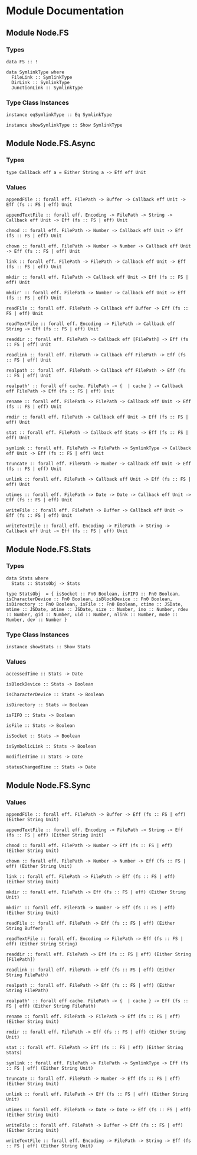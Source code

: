 # Module Documentation

## Module Node.FS

### Types

    data FS :: !

    data SymlinkType where
      FileLink :: SymlinkType
      DirLink :: SymlinkType
      JunctionLink :: SymlinkType


### Type Class Instances

    instance eqSymlinkType :: Eq SymlinkType

    instance showSymlinkType :: Show SymlinkType


## Module Node.FS.Async

### Types

    type Callback eff a = Either String a -> Eff eff Unit


### Values

    appendFile :: forall eff. FilePath -> Buffer -> Callback eff Unit -> Eff (fs :: FS | eff) Unit

    appendTextFile :: forall eff. Encoding -> FilePath -> String -> Callback eff Unit -> Eff (fs :: FS | eff) Unit

    chmod :: forall eff. FilePath -> Number -> Callback eff Unit -> Eff (fs :: FS | eff) Unit

    chown :: forall eff. FilePath -> Number -> Number -> Callback eff Unit -> Eff (fs :: FS | eff) Unit

    link :: forall eff. FilePath -> FilePath -> Callback eff Unit -> Eff (fs :: FS | eff) Unit

    mkdir :: forall eff. FilePath -> Callback eff Unit -> Eff (fs :: FS | eff) Unit

    mkdir' :: forall eff. FilePath -> Number -> Callback eff Unit -> Eff (fs :: FS | eff) Unit

    readFile :: forall eff. FilePath -> Callback eff Buffer -> Eff (fs :: FS | eff) Unit

    readTextFile :: forall eff. Encoding -> FilePath -> Callback eff String -> Eff (fs :: FS | eff) Unit

    readdir :: forall eff. FilePath -> Callback eff [FilePath] -> Eff (fs :: FS | eff) Unit

    readlink :: forall eff. FilePath -> Callback eff FilePath -> Eff (fs :: FS | eff) Unit

    realpath :: forall eff. FilePath -> Callback eff FilePath -> Eff (fs :: FS | eff) Unit

    realpath' :: forall eff cache. FilePath -> {  | cache } -> Callback eff FilePath -> Eff (fs :: FS | eff) Unit

    rename :: forall eff. FilePath -> FilePath -> Callback eff Unit -> Eff (fs :: FS | eff) Unit

    rmdir :: forall eff. FilePath -> Callback eff Unit -> Eff (fs :: FS | eff) Unit

    stat :: forall eff. FilePath -> Callback eff Stats -> Eff (fs :: FS | eff) Unit

    symlink :: forall eff. FilePath -> FilePath -> SymlinkType -> Callback eff Unit -> Eff (fs :: FS | eff) Unit

    truncate :: forall eff. FilePath -> Number -> Callback eff Unit -> Eff (fs :: FS | eff) Unit

    unlink :: forall eff. FilePath -> Callback eff Unit -> Eff (fs :: FS | eff) Unit

    utimes :: forall eff. FilePath -> Date -> Date -> Callback eff Unit -> Eff (fs :: FS | eff) Unit

    writeFile :: forall eff. FilePath -> Buffer -> Callback eff Unit -> Eff (fs :: FS | eff) Unit

    writeTextFile :: forall eff. Encoding -> FilePath -> String -> Callback eff Unit -> Eff (fs :: FS | eff) Unit


## Module Node.FS.Stats

### Types

    data Stats where
      Stats :: StatsObj -> Stats

    type StatsObj  = { isSocket :: Fn0 Boolean, isFIFO :: Fn0 Boolean, isCharacterDevice :: Fn0 Boolean, isBlockDevice :: Fn0 Boolean, isDirectory :: Fn0 Boolean, isFile :: Fn0 Boolean, ctime :: JSDate, mtime :: JSDate, atime :: JSDate, size :: Number, ino :: Number, rdev :: Number, gid :: Number, uid :: Number, nlink :: Number, mode :: Number, dev :: Number }


### Type Class Instances

    instance showStats :: Show Stats


### Values

    accessedTime :: Stats -> Date

    isBlockDevice :: Stats -> Boolean

    isCharacterDevice :: Stats -> Boolean

    isDirectory :: Stats -> Boolean

    isFIFO :: Stats -> Boolean

    isFile :: Stats -> Boolean

    isSocket :: Stats -> Boolean

    isSymbolicLink :: Stats -> Boolean

    modifiedTime :: Stats -> Date

    statusChangedTime :: Stats -> Date


## Module Node.FS.Sync

### Values

    appendFile :: forall eff. FilePath -> Buffer -> Eff (fs :: FS | eff) (Either String Unit)

    appendTextFile :: forall eff. Encoding -> FilePath -> String -> Eff (fs :: FS | eff) (Either String Unit)

    chmod :: forall eff. FilePath -> Number -> Eff (fs :: FS | eff) (Either String Unit)

    chown :: forall eff. FilePath -> Number -> Number -> Eff (fs :: FS | eff) (Either String Unit)

    link :: forall eff. FilePath -> FilePath -> Eff (fs :: FS | eff) (Either String Unit)

    mkdir :: forall eff. FilePath -> Eff (fs :: FS | eff) (Either String Unit)

    mkdir' :: forall eff. FilePath -> Number -> Eff (fs :: FS | eff) (Either String Unit)

    readFile :: forall eff. FilePath -> Eff (fs :: FS | eff) (Either String Buffer)

    readTextFile :: forall eff. Encoding -> FilePath -> Eff (fs :: FS | eff) (Either String String)

    readdir :: forall eff. FilePath -> Eff (fs :: FS | eff) (Either String [FilePath])

    readlink :: forall eff. FilePath -> Eff (fs :: FS | eff) (Either String FilePath)

    realpath :: forall eff. FilePath -> Eff (fs :: FS | eff) (Either String FilePath)

    realpath' :: forall eff cache. FilePath -> {  | cache } -> Eff (fs :: FS | eff) (Either String FilePath)

    rename :: forall eff. FilePath -> FilePath -> Eff (fs :: FS | eff) (Either String Unit)

    rmdir :: forall eff. FilePath -> Eff (fs :: FS | eff) (Either String Unit)

    stat :: forall eff. FilePath -> Eff (fs :: FS | eff) (Either String Stats)

    symlink :: forall eff. FilePath -> FilePath -> SymlinkType -> Eff (fs :: FS | eff) (Either String Unit)

    truncate :: forall eff. FilePath -> Number -> Eff (fs :: FS | eff) (Either String Unit)

    unlink :: forall eff. FilePath -> Eff (fs :: FS | eff) (Either String Unit)

    utimes :: forall eff. FilePath -> Date -> Date -> Eff (fs :: FS | eff) (Either String Unit)

    writeFile :: forall eff. FilePath -> Buffer -> Eff (fs :: FS | eff) (Either String Unit)

    writeTextFile :: forall eff. Encoding -> FilePath -> String -> Eff (fs :: FS | eff) (Either String Unit)